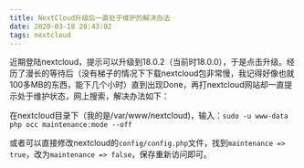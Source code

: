 ```yaml
---
title: NextCloud升级后一直处于维护的解决办法
date: 2020-03-18 20:43:02
tags: nextcloud
---
```


近期登陆nextcloud，提示可以升级到18.0.2（当前时18.0.0），于是点击升级。经历了漫长的等待后（没有梯子的情况下下载nextcloud包非常慢，我记得好像也就100多MB的东西，能下几个小时）直到出现Done，再打nextcloud网站却一直提示处于维护状态，网上搜索，解决办法如下：

在nextcloud目录下（我的是/var/www/nextcloud)，输入：`sudo -u www-data php occ maintenance:mode --off`

或者可以直接修改nextcloud的`config/config.php`文件，找到`maintenance => true`，改为`maintenance => false`，保存重新访问即可。


